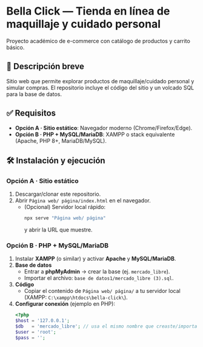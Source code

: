 # Bella Click — Tienda en línea de maquillaje y cuidado personal

Proyecto académico de e-commerce con catálogo de productos y carrito básico.

## 📌 Descripción breve
Sitio web que permite explorar productos de maquillaje/cuidado personal y simular compras. El repositorio incluye el código del sitio y un volcado SQL para la base de datos.

## ✅ Requisitos
- **Opción A · Sitio estático**: Navegador moderno (Chrome/Firefox/Edge).
- **Opción B · PHP + MySQL/MariaDB**: XAMPP o stack equivalente (Apache, PHP 8+, MariaDB/MySQL).

## 🛠️ Instalación y ejecución

### Opción A · Sitio estático
1. Descargar/clonar este repositorio.
2. Abrir `Página web/ página/index.html` en el navegador.
   - (Opcional) Servidor local rápido:
     ```bash
     npx serve "Página web/ página"
     ```
     y abrir la URL que muestre.

### Opción B · PHP + MySQL/MariaDB
1. Instalar **XAMPP** (o similar) y activar **Apache** y **MySQL/MariaDB**.
2. **Base de datos**  
   - Entrar a **phpMyAdmin** → crear la base (ej. `mercado_libre`).  
   - Importar el archivo: `base de datos1/mercado_libre (3).sql`.
3. **Código**  
   - Copiar el contenido de `Página web/ página/` a tu servidor local (XAMPP: `C:\xampp\htdocs\bella-click\`).
4. **Configurar conexión** (ejemplo en PHP):
   ```php
   <?php
   $host = '127.0.0.1';
   $db   = 'mercado_libre'; // usa el mismo nombre que creaste/importaste
   $user = 'root';
   $pass = '';
